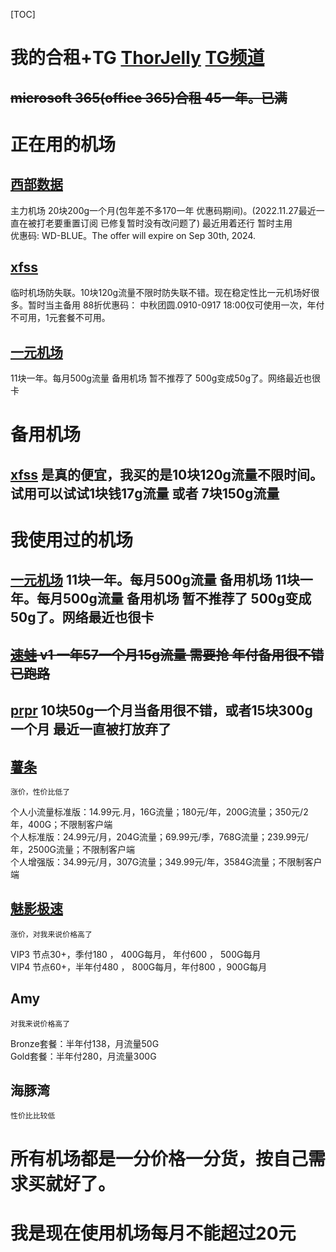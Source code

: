 [TOC]

# 我的合租+TG [ThorJelly](https://t.me/ThorJelly) [TG频道](https://t.me/dongdongwushare)

## ~~microsoft 365(office 365)合租 45一年。已满~~

# 正在用的机场

## [西部数据](https://fuqing.ch/aff.php?aff=527) 
   主力机场 20块200g一个月(包年差不多170一年 优惠码期间)。(2022.11.27最近一直在被打老要重置订阅 已修复暂时没有改问题了) 最近用着还行 暂时主用  
   优惠码: WD-BLUE。The offer will expire on Sep 30th, 2024.
   
## [xfss](https://xfltd.org/register?aff=wvZkUq0Y)
   临时机场防失联。10块120g流量不限时防失联不错。现在稳定性比一元机场好很多。暂时当主备用
   88折优惠码： 中秋团圆.0910-0917 18:00仅可使用一次，年付不可用，1元套餐不可用。
    
## [一元机场](https://xn--4gq62f52gdss.art/#/register?code=7poWhiDJ)
   11块一年。每月500g流量 备用机场 暂不推荐了 500g变成50g了。网络最近也很卡

# 备用机场
 
## [xfss](https://xfltd.org/register?aff=wvZkUq0Y) 是真的便宜，我买的是10块120g流量不限时间。试用可以试试1块钱17g流量 或者 7块150g流量

# 我使用过的机场

## [一元机场](https://xn--4gq62f52gdss.art/#/register?code=7poWhiDJ) 11块一年。每月500g流量 备用机场 11块一年。每月500g流量 备用机场 暂不推荐了 500g变成50g了。网络最近也很卡

## ~~[速蛙](https://i.9cvbx.top/hVl4) v1 一年57一个月15g流量 需要抢 年付备用很不错  已跑路~~

## [prpr](https://prpr.96110.cn.com/aff.php?aff=10276)  10块50g一个月当备用很不错，或者15块300g一个月 最近一直被打放弃了
    
## [薯条](https://sgi.anycast.gay/auth/register?code=4qIV)
    涨价，性价比低了

   个人小流量标准版：14.99元.月，16G流量；180元/年，200G流量；350元/2年，400G；不限制客户端  
   个人标准版：24.99元/月，204G流量；69.99元/季，768G流量；239.99元/年，2500G流量；不限制客户端  
   个人增强版：34.99元/月，307G流量；349.99元/年，3584G流量；不限制客户端  
    
## [魅影极速](https://docs.nameless13.com/kejin)
    涨价，对我来说价格高了

   VIP3   节点30+，季付180 ， 400G每月， 年付600 ， 500G每月  
   VIP4   节点60+，半年付480 ， 800G每月，年付800 ，900G每月  
    
## Amy
    对我来说价格高了

   Bronze套餐：半年付138，月流量50G  
   Gold套餐：半年付280，月流量300G  
    
## 海豚湾
    性价比比较低

# 所有机场都是一分价格一分货，按自己需求买就好了。

# 我是现在使用机场每月不能超过20元
